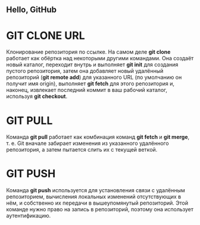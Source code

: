 ## Hello, GitHub

# GIT CLONE URL
Клонирование репозитория по ссылке.
На самом деле **git clone** работает как обёртка над некоторыми другими командами. Она создаёт новый каталог, переходит внутрь и выполняет **git init** для создания пустого репозитория, затем она добавляет новый удалённый репозиторий (**git remote add**) для указанного URL (по умолчанию он получит имя origin), выполняет **git fetch** для этого репозитория и, наконец, извлекает последний коммит в ваш рабочий каталог, используя **git checkout**.


# GIT PULL

Команда **git pull** работает как комбинация команд **git fetch** и **git merge**, т. е. Git вначале забирает изменения из указанного удалённого репозитория, а затем пытается слить их с текущей веткой.

# GIT PUSH

Команда **git push** используется для установления связи с удалённым репозиторием, вычисления локальных изменений отсутствующих в нём, и собственно их передачи в вышеупомянутый репозиторий. Этой команде нужно право на запись в репозиторий, поэтому она использует аутентификацию.